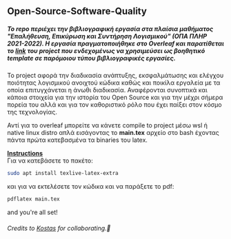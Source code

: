 ## Open-Source-Software-Quality
##### Το repo περιέχει την βιβλιογραφική εργασία στα πλαίσια μαθήματος "Επαλήθευση, Επικύρωση και Συντήρηση Λογισμικού" (ΟΠΑ ΠΛΗΡ 2021-2022). Η εργασία πραγματοποιήθηκε στο Οverleaf και παρατίθεται το [link](https://www.overleaf.com/read/rzggxpkrhbbs) του project που ενδεχομένως να χρησιμεύσει ως βοηθητικό template σε παρόμοιου τύπου βιβλιογραφικές εργασίες.
 To project αφορά την διαδικασία ανάπτυξης, εκσφαλμάτωσης και ελέγχου ποιότητας λογισμικού ανοιχτού κώδικα καθώς και ποικίλα εργαλεία με τα οποία επιτυγχάνεται η άνωθι διαδικασία. Αναφέρονται συνοπτικά και κάποια στοιχεία για την ιστορία του Οpen Source και για την μέχρι σήμερα πορεία του αλλά και για τον καθοριστικό ρόλο που έχει παίξει στον κόσμο της τεχνολογίας.

Αντί για το overleaf μπορείτε να κάνετε compile to project μέσω wsl ή native linux distro απλά εισάγοντας το **main.tex** αρχείο στο bash έχοντας πάντα πρώτα κατεβασμένα τα binaries του latex.

**<u>Instructions</u>**  
Για να κατεβάσετε το πακέτο:
```bash
sudo apt install texlive-latex-extra
```
και για να εκτελέσετε τον κώδικα και να παράξετε το pdf:
```bash
pdflatex main.tex
```
and you're all set!
###### Credits to [Kostas](https://github.com/KonstantinosVasilopoulos) for collaborating.:100:
